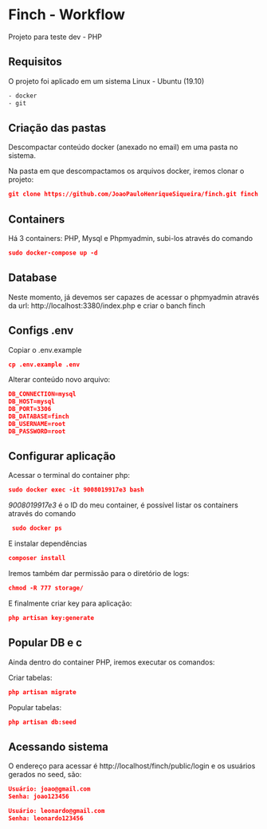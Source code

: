 # Finch - Workflow

Projeto para teste dev - PHP

## Requisitos

O projeto foi aplicado em um sistema Linux - Ubuntu (19.10)

```bash
- docker
- git
```
## Criação das pastas

Descompactar conteúdo docker (anexado no email) em uma pasta no sistema.

Na pasta em que descompactamos os arquivos docker, iremos clonar o projeto:

```json
git clone https://github.com/JoaoPauloHenriqueSiqueira/finch.git finch
```

## Containers
Há 3 containers: PHP, Mysql e Phpmyadmin, subi-los através do comando

```json
sudo docker-compose up -d
```

## Database

Neste momento, já devemos ser capazes de acessar o phpmyadmin através da url: http://localhost:3380/index.php e criar o banch finch

## Configs .env
Copiar o .env.example 

```json
cp .env.example .env
```

Alterar conteúdo novo arquivo:

```json
DB_CONNECTION=mysql
DB_HOST=mysql
DB_PORT=3306
DB_DATABASE=finch
DB_USERNAME=root
DB_PASSWORD=root   
``` 

## Configurar aplicação

Acessar o terminal  do container php:

```json
sudo docker exec -it 9008019917e3 bash 
```

*9008019917e3* é o ID do meu container, é possível listar os containers através do comando

```json
 sudo docker ps
```

E instalar dependências

```json
composer install

```

Iremos também dar permissão para o diretório de logs:


```json
chmod -R 777 storage/
``` 


E finalmente criar key para aplicação:

```json
php artisan key:generate

```


## Popular DB e c

Ainda dentro do container PHP, iremos executar os comandos:

Criar tabelas:
```json
php artisan migrate

```

Popular tabelas:

```json
php artisan db:seed
```

## Acessando sistema

O endereço para acessar é http://localhost/finch/public/login e os usuários gerados no seed, são:

```json
Usuário: joao@gmail.com
Senha: joao123456
```

```json
Usuário: leonardo@gmail.com
Senha: leonardo123456
```